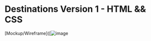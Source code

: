 # Destinations Version 1 - HTML && CSS

[Mockup/Wireframe]([![image](https://user-images.githubusercontent.com/79950132/186993855-e47e6949-b86e-41e4-aff7-336cb3dfcc20.png](https://drive.google.com/file/d/15Ra1M0SYIe2nusdcTK-D04kXFhPOo8PB/view))

